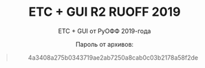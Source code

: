 <h1 style="text-align:center">ETC + GUI R2 RUOFF 2019</h1>

<p style="text-align:center">ETC + GUI от РуОФФ 2019-года</p>

<p style="text-align:center">Пароль от архивов:</p>

<blockquote>
<p style="text-align:center">4a3408a275b0343719ae2ab7250a8cab0c03b2178a58f2de</p>
</blockquote>

<p>&nbsp;</p>

